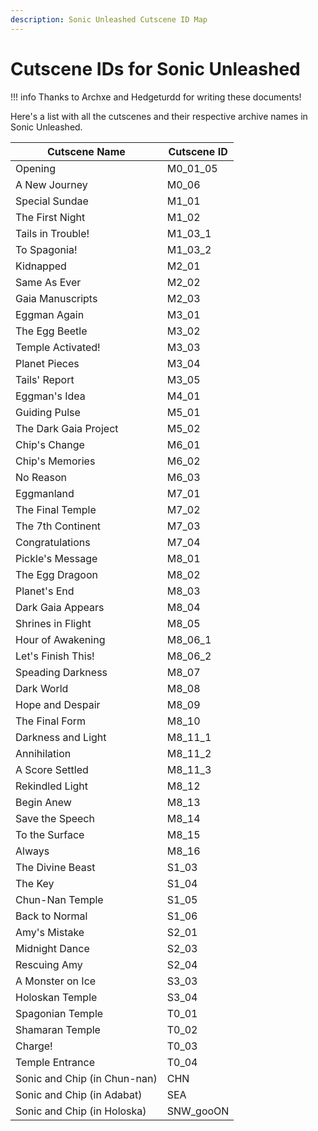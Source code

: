 ```yaml
---
description: Sonic Unleashed Cutscene ID Map
---
```

# Cutscene IDs for Sonic Unleashed

!!! info
    Thanks to Archxe and Hedgeturdd for writing these documents!

Here's a list with all the cutscenes and their respective archive names in Sonic Unleashed.

| Cutscene Name                | Cutscene ID |
| ---------------------------- | ----------- |
| Opening                      | M0_01_05    |
| A New Journey                | M0_06       |
| Special Sundae               | M1_01       |
| The First Night              | M1_02       |
| Tails in Trouble!            | M1_03_1     |
| To Spagonia!                 | M1_03_2     |
| Kidnapped                    | M2_01       |
| Same As Ever                 | M2_02       |
| Gaia Manuscripts             | M2_03       |
| Eggman Again                 | M3_01       |
| The Egg Beetle               | M3_02       |
| Temple Activated!            | M3_03       |
| Planet Pieces                | M3_04       |
| Tails' Report                | M3_05       |
| Eggman's Idea                | M4_01       |
| Guiding Pulse                | M5_01       |
| The Dark Gaia Project        | M5_02       |
| Chip's Change                | M6_01       |
| Chip's Memories              | M6_02       |
| No Reason                    | M6_03       |
| Eggmanland                   | M7_01       |
| The Final Temple             | M7_02       |
| The 7th Continent            | M7_03       |
| Congratulations              | M7_04       |
| Pickle's Message             | M8_01       |
| The Egg Dragoon              | M8_02       |
| Planet's End                 | M8_03       |
| Dark Gaia Appears            | M8_04       |
| Shrines in Flight            | M8_05       |
| Hour of Awakening            | M8_06_1     |
| Let's Finish This!           | M8_06_2     |
| Speading Darkness            | M8_07       |
| Dark World                   | M8_08       |
| Hope and Despair             | M8_09       |
| The Final Form               | M8_10       |
| Darkness and Light           | M8_11_1     |
| Annihilation                 | M8_11_2     |
| A Score Settled              | M8_11_3     |
| Rekindled Light              | M8_12       |
| Begin Anew                   | M8_13       |
| Save the Speech              | M8_14       |
| To the Surface               | M8_15       |
| Always                       | M8_16       |
| The Divine Beast             | S1_03       |
| The Key                      | S1_04       |
| Chun-Nan Temple              | S1_05       |
| Back to Normal               | S1_06       |
| Amy's Mistake                | S2_01       |
| Midnight Dance               | S2_03       |
| Rescuing Amy                 | S2_04       |
| A Monster on Ice             | S3_03       |
| Holoskan Temple              | S3_04       |
| Spagonian Temple             | T0_01       |
| Shamaran Temple              | T0_02       |
| Charge!                      | T0_03       |
| Temple Entrance              | T0_04       |
| Sonic and Chip (in Chun-nan) | CHN         |
| Sonic and Chip (in Adabat)   | SEA         |
| Sonic and Chip (in Holoska)  | SNW_gooON   |
